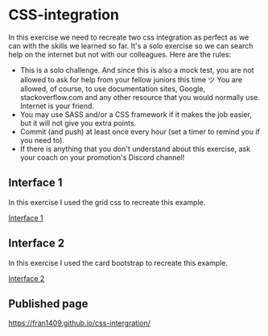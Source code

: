 # CSS-integration

In this exercise we need to recreate two css integration as perfect as we can with the skills we learned so far. It's a solo exercise so we can search help on the internet but not with our colleagues. Here are the rules:

- This is a solo challenge. And since this is also a mock test, you are not allowed to ask for help from your fellow juniors this time ツ
You are allowed, of course, to use documentation sites, Google, stackoverflow.com and any other resource that you would normally use. Internet is your friend.
- You may use SASS and/or a CSS framework if it makes the job easier, but it will not give you extra points.
- Commit (and push) at least once every hour (set a timer to remind you if you need to).
- If there is anything that you don't understand about this exercise, ask your coach on your promotion's Discord channel!

## Interface 1

In this exercise I used the grid css to recreate this example. 

[Interface 1](https://fran1409.github.io/css-intergration/index1.html)

## Interface 2

In this exercise I used the card bootstrap to recreate this example.

[Interface 2](https://fran1409.github.io/css-intergration/index2.html)

## Published page
https://fran1409.github.io/css-intergration/